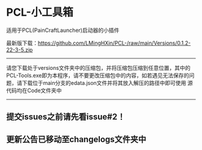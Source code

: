 # PCL-小工具箱
适用于PCL(PainCraftLauncher)启动器的小插件

最新版下载：https://github.com/LMingHXin/PCL-/raw/main/Versions/0.1.2-22-3-5.zip

---

请您下载处于versions文件夹中的压缩包，并将压缩包压缩到任意位置，其中的PCL-Tools.exe即为本程序，请不要更改压缩包中的内容，如若遇见无法保存的问题，请下载位于main分支的edata.json文件并将其放入解压的路径中即可使用
源代码均在Code文件夹中

---

## 提交issues之前请先看issue#2！
## 更新公告已移动至changelogs文件夹中
